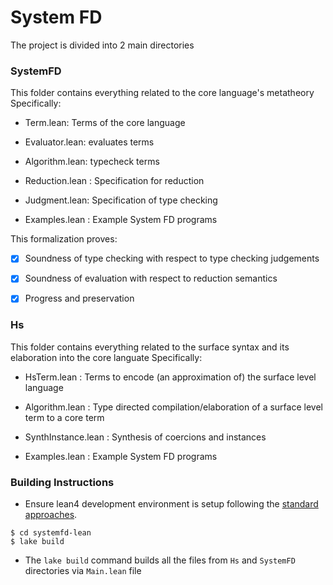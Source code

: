 
# System FD

The project is divided into 2 main directories

### SystemFD

This folder contains everything related to the core language's metatheory
Specifically:

- Term.lean: Terms of the core language
- Evaluator.lean: evaluates terms
- Algorithm.lean: typecheck terms

- Reduction.lean : Specification for reduction
- Judgment.lean: Specification of type checking

- Examples.lean : Example System FD programs

This formalization proves:
- [x] Soundness of type checking with respect to type checking judgements
- [x] Soundness of evaluation with respect to reduction semantics
- [x] Progress and preservation


### Hs

This folder contains everything related to the surface syntax and its elaboration into the core languate
Specifically:

- HsTerm.lean : Terms to encode (an approximation of) the surface level language
- Algorithm.lean : Type directed compilation/elaboration of a surface level term to a core term
- SynthInstance.lean : Synthesis of coercions and instances

- Examples.lean : Example System FD programs

### Building Instructions

- Ensure lean4 development environment is setup following the [standard approaches](https://lean-lang.org/install/).

```
$ cd systemfd-lean
$ lake build
```

- The `lake build` command builds all the files from `Hs` and `SystemFD` directories via `Main.lean` file
